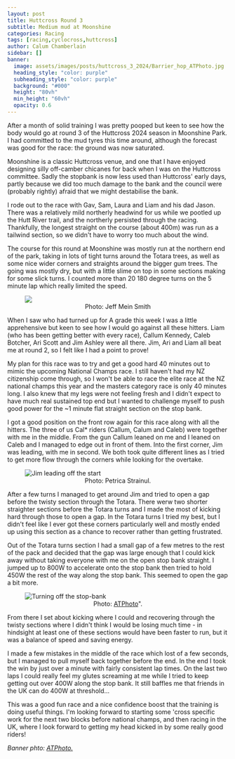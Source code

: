 ```yaml
---
layout: post
title: Huttcross Round 3
subtitle: Medium mud at Moonshine
categories: Racing
tags: [racing,cyclocross,huttcross]
author: Calum Chamberlain
sidebar: []
banner:
  image: assets/images/posts/huttcross_3_2024/Barrier_hop_ATPhoto.jpg
  heading_style: "color: purple"
  subheading_style: "color: purple"
  background: "#000"
  height: "80vh"
  min_height: "60vh"
  opacity: 0.6
---
```



After a month of solid training I was pretty pooped but keen to see 
how the body would go at round 3 of the Huttcross 2024 season in Moonshine Park.
I had committed to the mud tyres this time around, although the forecast 
was good for the race: the ground was now saturated. 

Moonshine is a classic Huttcross venue, and one that
I have enjoyed designing silly off-camber chicanes for back when I was
on the Huttcross committee. Sadly the stopbank is now less used than
Huttcross' early days, partly because we did too much damage to the
bank and the council were (probably rightly) afraid that we might
destabilise the bank.

I rode out to the race with Gav, Sam, Laura and Liam and his dad Jason.
There was a relatively mild northerly headwind for us while we pootled
up the Hutt River trail, and the northerly persisted through the racing.
Thankfully, the longest straight on the course (about 400m) was run as a
tailwind section, so we didn't have to worry too much about the wind.

The course for this round at Moonshine was mostly run at the northern end of
the park, taking in lots of tight turns around the Totara trees, as well as some
nice wider corners and straights around the bigger gum trees. The going was
mostly dry, but with a little slime on top in some sections making for some slick
turns. I counted more than 20 180 degree turns on the 5 minute lap which really
limited the speed.

<figure>
    <img src="../../../../assets/images/posts/huttcross_3_2024/Twisty_Totara_Jeff_Mein_Smith.jpg"/>
    <center><figcaption>Photo: Jeff Mein Smith</figcaption></center>
</figure>

When I saw who had turned up for A grade this week I was a little apprehensive
but keen to see how I would go against all these hitters. Liam (who has been getting better with every race),
Callum Kennedy, Caleb Botcher, Ari Scott and Jim Ashley were all there. Jim, Ari and Liam all beat me
at round 2, so I felt like I had a point to prove!

My plan for this race was to try and get a good hard 40 minutes out to mimic the
upcoming National Champs race. I still haven't had my NZ citizenship come through, so 
I won't be able to race the elite race at the NZ national champs this year and the masters 
category race is only 40 minutes long. I also knew that my legs were not feeling fresh
and I didn't expect to have much real sustained top end but I wanted to challenge myself
to push good power for the ~1 minute flat straight section on the stop bank.

I got a good position on the front row again for this race along with all the hitters.
The three of us Cal* riders (Callum, Calum and Caleb) were together with me in the middle.
From the gun Callum leaned on me and I leaned on Caleb and I managed to edge out in front 
of them. Into the first corner, Jim was leading, with me in second. We both took quite different
lines as I tried to get more flow through the corners while looking for the overtake.

<figure>                                                                                                        
  <img src="../../../../assets/images/posts/huttcross_3_2024/Second_corner.jpg" alt="Jim leading off the start"/>                  
  <center><figcaption>Photo: Petrica Strainul.</figcaption></center>                   
</figure>


After a few turns I managed to get around Jim and tried to open a gap before the twisty section
through the Totara. There werw two shorter straighter sections before the Totara turns and I 
made the most of kicking hard through those to open a gap. In the Totara turns I tried my best, but
I didn't feel like I ever got these corners particularly well and mostly ended up using this
section as a chance to recover rather than getting frustrated.

Out of the Totara turns section I had a small gap of a few metres to the rest of the pack and
decided that the gap was large enough that I could kick away without taking everyone with 
me on the open stop bank straight. I jumped up to 800W to accelerate onto the stop bank then 
tried to hold 450W the rest of the way along the stop bank. This seemed to open the gap a bit more.

<figure>
  <img src="../../../../assets/images/posts/huttcross_3_2024/Off_the_bank_ATPhoto.jpg" alt="Turning off the stop-bank"/>            
  <center><figcaption>Photo: <a href="https://www.atphoto.co/">ATPhoto</a>".</figcaption></center>                                                                        
</figure> 

From there I set about kicking where I could and recovering through the twisty sections
where I didn't think I would be losing much time - in hindsight at least one of these sections
would have been faster to run, but it was a balance of speed and saving energy.

I made a few mistakes in the middle of the race which lost of a few seconds, but I managed
to pull myself back together before the end. In the end I took the win by just over a minute
with fairly consistent lap times. On the last two laps I could really feel my glutes screaming
at me while I tried to keep getting out over 400W along the stop bank. It still baffles me that
friends in the UK can do 400W at threshold...

This was a good fun race and a nice confidence boost that the training is doing useful things.
I'm looking forward to starting some 'cross specific work for the next two blocks before
national champs, and then racing in the UK, where I look forward to getting my head kicked in
by some really good riders!


<div class="strava-embed-placeholder" data-embed-type="activity" data-embed-id="11771435585" data-style="standard"></div><script src="https://strava-embeds.com/embed.js"></script>

<em>Banner phto: <a href="https://www.atphoto.co">ATPhoto.</a></em>
